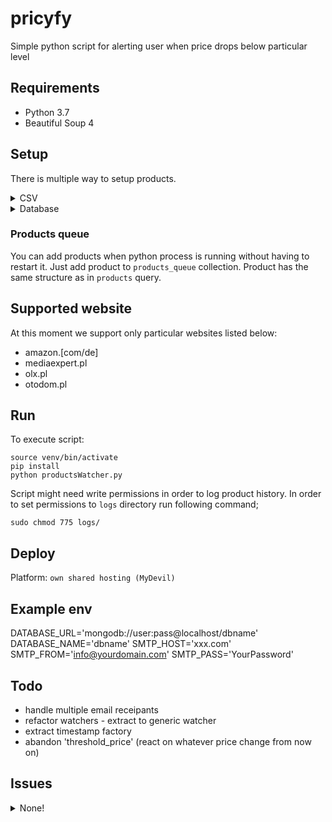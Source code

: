 # pricyfy

Simple python script for alerting user when price drops below particular level

## Requirements

- Python 3.7
- Beautiful Soup 4

## Setup

There is multiple way to setup products.

<details>
    <summary>CSV</summary>
    Configure `products.csv` file in your root directory by adding products and their links. Format is:
    
    ```
    [link] [price]
    [link] [price]
    [link] [price]
    ```

    Example below:

    ```
    https://www.amazon.de/-/pl/dp/B07W13KJZC/r 300.00
    https://www.amazon.de/-/pl/dp/B07WKNQ8JT/r 300.00
    ```

</details>

<details>
    <summary>Database</summary>
    Create `products` collection with given objects:
    
    Example:
    ```
        {
            'url': "https://olx.pl/mieszkanie-asdasdasdada"
            'threshold_price': 399000.00 
        }
    ```
</details>

### Products queue

You can add products when python process is running without having to restart it. Just add product to `products_queue` collection. Product has the same structure as in `products` query.

## Supported website

At this moment we support only particular websites listed below:

- amazon.[com/de]
- mediaexpert.pl
- olx.pl
- otodom.pl

## Run

To execute script:

```
source venv/bin/activate
pip install
python productsWatcher.py
```

Script might need write permissions in order to log product history. In order to set permissions to `logs` directory
run following command;

```
sudo chmod 775 logs/
```

## Deploy
Platform: `own shared hosting (MyDevil)`

## Example env

DATABASE_URL='mongodb://user:pass@localhost/dbname'
DATABASE_NAME='dbname'
SMTP_HOST='xxx.com'
SMTP_FROM='info@yourdomain.com'
SMTP_PASS='YourPassword'

## Todo

- handle multiple email receipants
- refactor watchers - extract to generic watcher
- extract timestamp factory
- abandon 'threshold_price' (react on whatever price change from now on)

## Issues

<details>
    <summary>None!</summary> 
    ...that I know of
</details>
